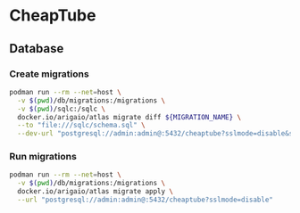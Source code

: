 # CheapTube

## Database

### Create migrations

```bash
podman run --rm --net=host \
  -v $(pwd)/db/migrations:/migrations \
  -v $(pwd)/sqlc:/sqlc \
  docker.io/arigaio/atlas migrate diff ${MIGRATION_NAME} \
  --to "file:///sqlc/schema.sql" \
  --dev-url "postgresql://admin:admin@:5432/cheaptube?sslmode=disable&search_path=public"
```

### Run migrations

```bash
podman run --rm --net=host \
  -v $(pwd)/db/migrations:/migrations \
  docker.io/arigaio/atlas migrate apply \
  --url "postgresql://admin:admin@:5432/cheaptube?sslmode=disable"
```